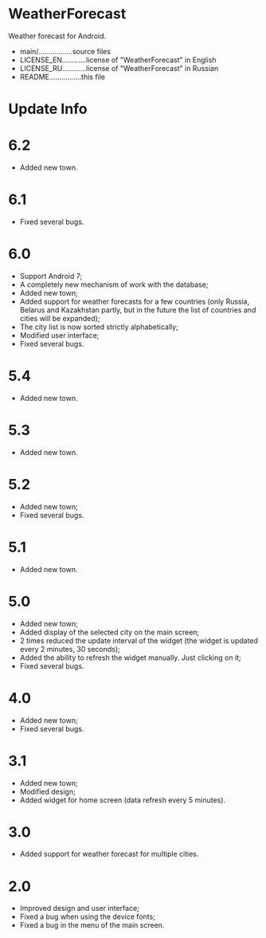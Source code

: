 # WeatherForecast
Weather forecast for Android.

- main/.................source files
- LICENSE_EN............license of "WeatherForecast" in English
- LICENSE_RU............license of "WeatherForecast" in Russian
- README................this file

# Update Info

6.2
=================
- Added new town.

6.1
=================

- Fixed several bugs.

6.0
=================

- Support Android 7;
- A completely new mechanism of work with the database;
- Added new town;
- Added support for weather forecasts for a few countries (only Russia, Belarus and Kazakhstan partly, but in the future the list of countries and cities will be expanded);
- The city list is now sorted strictly alphabetically;
- Modified user interface;
- Fixed several bugs.

5.4
=================
- Added new town.

5.3
=================
- Added new town.

5.2
=================
- Added new town;
- Fixed several bugs.

5.1
=================
- Added new town.

5.0
=================
- Added new town;
- Added display of the selected city on the main screen;
- 2 times reduced the update interval of the widget (the widget is updated every 2 minutes, 30 seconds);
- Added the ability to refresh the widget manually. Just clicking on it;
- Fixed several bugs.

4.0
=================
- Added new town;
- Fixed several bugs.

3.1
=================
- Added new town;
- Modified design;
- Added widget for home screen (data refresh every 5 minutes).

3.0
=================
- Added support for weather forecast for multiple cities.

2.0
=================
- Improved design and user interface;
- Fixed a bug when using the device fonts;
- Fixed a bug in the menu of the main screen.